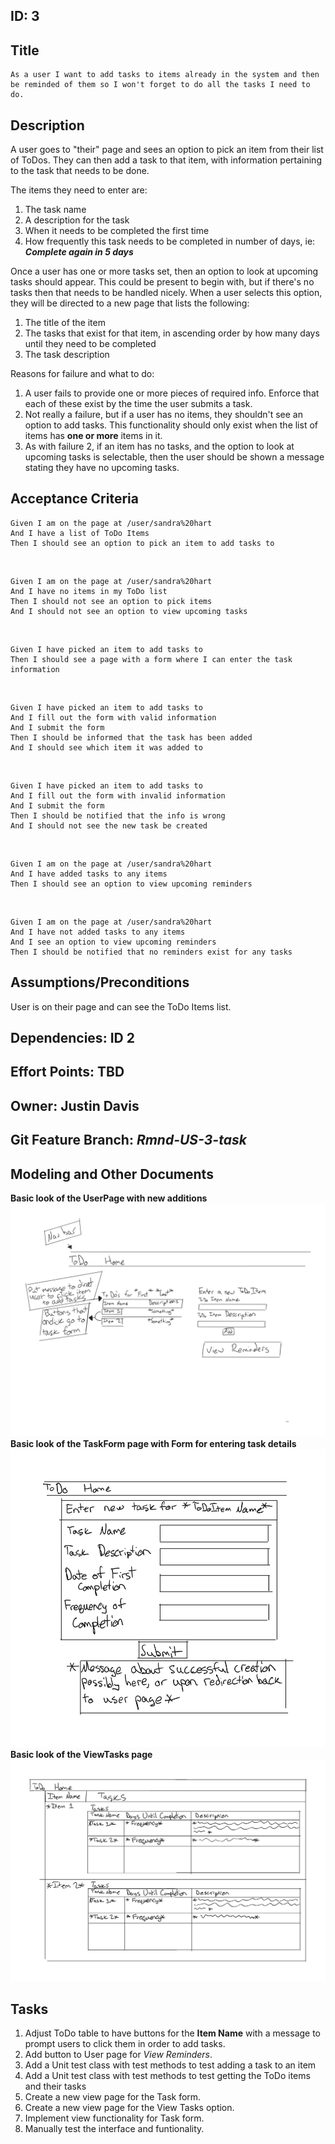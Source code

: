 ## ID: **3**

## Title
    As a user I want to add tasks to items already in the system and then be reminded of them so I won't forget to do all the tasks I need to do.

## Description

A user goes to "their" page and sees an option to pick an item from their list of ToDos. They can then add a task to that item, with information pertaining to the task that needs to be done. 

The items they need to enter are:

1. The task name
2. A description for the task
3. When it needs to be completed the first time
4. How frequently this task needs to be completed in number of days, ie: ***Complete again in 5 days***

Once a user has one or more tasks set, then an option to look at upcoming tasks should appear. This could be present to begin with, but if there's no tasks then that needs to be handled nicely. When a user selects this option, they will be directed to a new page that lists the following:

1. The title of the item
2. The tasks that exist for that item, in ascending order by how many days until they need to be completed
3. The task description

Reasons for failure and what to do:

1. A user fails to provide one or more pieces of required info. Enforce that each of these exist by the time the user submits a task.
2. Not really a failure, but if a user has no items, they shouldn't see an option to add tasks. This functionality should only exist when the list of items has **one or more** items in it.
3. As with failure 2, if an item has no tasks, and the option to look at upcoming tasks is selectable, then the user should be shown a message stating they have no upcoming tasks.

## Acceptance Criteria

    Given I am on the page at /user/sandra%20hart
    And I have a list of ToDo Items
    Then I should see an option to pick an item to add tasks to
<br>

    Given I am on the page at /user/sandra%20hart
    And I have no items in my ToDo list
    Then I should not see an option to pick items
    And I should not see an option to view upcoming tasks
<br>

    Given I have picked an item to add tasks to
    Then I should see a page with a form where I can enter the task information
<br>

    Given I have picked an item to add tasks to
    And I fill out the form with valid information
    And I submit the form
    Then I should be informed that the task has been added
    And I should see which item it was added to
<br>

    Given I have picked an item to add tasks to
    And I fill out the form with invalid information
    And I submit the form
    Then I should be notified that the info is wrong
    And I should not see the new task be created
<br>

    Given I am on the page at /user/sandra%20hart
    And I have added tasks to any items
    Then I should see an option to view upcoming reminders
<br>

    Given I am on the page at /user/sandra%20hart
    And I have not added tasks to any items
    And I see an option to view upcoming reminders
    Then I should be notified that no reminders exist for any tasks


## Assumptions/Preconditions

User is on their page and can see the ToDo Items list.

## Dependencies: **ID 2**

## Effort Points: **TBD**

## Owner: **Justin Davis**

## Git Feature Branch: ***Rmnd-US-3-task***

## Modeling and Other Documents
**Basic look of the UserPage with new additions**
![alt text](UserPage.png)
**Basic look of the TaskForm page with Form for entering task details**
![alt text](TaskForm.png)
**Basic look of the ViewTasks page**
![alt text](ViewTasks.png)

## Tasks

1. Adjust ToDo table to have buttons for the **Item Name** with a message to prompt users to click them in order to add tasks.
2. Add button to User page for *View Reminders*.
3. Add a Unit test class with test methods to test adding a task to an item
4. Add a Unit test class with test methods to test getting the ToDo items and their tasks
5. Create a new view page for the Task form.
6. Create a new view page for the View Tasks option.
7. Implement view functionality for Task form.
8. Manually test the interface and funtionality.